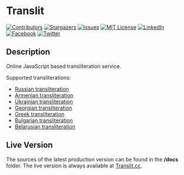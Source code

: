 # Translit

<!-- PROJECT SHIELDS -->
<!--
*** We are using markdown "reference style" links for readability.
*** Reference links are enclosed in brackets [ ] instead of parentheses ( ).
*** See the bottom of this document for the declaration of the reference variables
*** for build-url, contributors-url, etc. This is an optional, concise syntax you may use.
*** https://www.markdownguide.org/basic-syntax/#reference-style-links
-->

<!-- [![Build Status][build-shield]][build-url]-->
[![Contributors][contributors-shield]][contributors-url]
[![Stargazers][stars-shield]][stars-url]
[![Issues][issues-shield]][issues-url]
[![MIT License][license-shield]][license-url]
[![LinkedIn][linkedin-shield]][linkedin-url]
[![Facebook][facebook-shield]][facebook-url]
[![Twitter][twitter-shield]][twitter-url]

## Description

Online JavaScript based transliteration service.

Supported transliterations:
- [Russian transliteration](https://translit.cc/)
- [Armenian transliteration](https://translit.cc/am/)
- [Ukrainian transliteration](https://translit.cc/ua/)
- [Georgian transliteration](https://translit.cc/ge/)
- [Greek transliteration](https://translit.cc/gr/)
- [Bulgarian transliteration](https://translit.cc/bg/)
- [Belarusian transliteration](https://translit.cc/by/)

## Live Version

The sources of the latest production version can be found in the **/docs** folder. The live version is always available at [Translit.cc](https://translit.cc/).

<!-- MARKDOWN LINKS & IMAGES -->
<!-- https://www.markdownguide.org/basic-syntax/#reference-style-links -->
[contributors-shield]: https://img.shields.io/github/contributors/freewarelovers/Translit
[contributors-url]: https://github.com/freewarelovers/Translit/graphs/contributors

[stars-shield]: https://img.shields.io/github/stars/freewarelovers/Translit
[stars-url]: https://github.com/freewarelovers/Translit/stargazers

[issues-shield]: https://img.shields.io/github/issues/freewarelovers/Translit
[issues-url]: https://github.com/freewarelovers/Translit/issues

[license-shield]: https://img.shields.io/github/license/freewarelovers/Translit
[license-url]: https://github.com/freewarelovers/Translit/blob/master/LICENSE

[linkedin-shield]: https://img.shields.io/badge/-LinkedIn-black.svg?style=flat-square&logo=linkedin&colorB=555
[linkedin-url]: https://www.linkedin.com/showcase/translit-cc

[facebook-shield]: https://img.shields.io/badge/-Facebook-black.svg?style=flat-square&logo=facebook&colorB=555
[facebook-url]: https://www.facebook.com/CaseConverter

[twitter-shield]: https://img.shields.io/twitter/follow/translit?label=Follow&style=social
[twitter-url]: https://twitter.com/intent/follow?screen_name=translit
